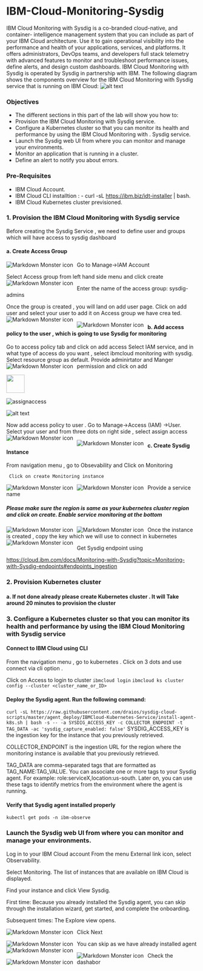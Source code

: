 # IBM-Cloud-Monitoring-Sysdig

IBM Cloud Monitoring with Sysdig is a co-branded cloud-native, and container- intelligence management system that you can include as part of your IBM Cloud architecture. Use it to gain operational visibility into the performance and health of your applications, services, and platforms. It offers administrators, DevOps teams, and developers full stack telemetry with advanced features to monitor and troubleshoot performance issues, define alerts, and design custom dashboards. IBM Cloud Monitoring with Sysdig is operated by Sysdig in partnership with IBM.
The following diagram shows the components overview for the IBM Cloud Monitoring with Sysdig service that is running on IBM Cloud:
![alt text](https://github.com/shiprajain14/IBm-Cloud-Monitoring-Sysdig/blob/master/Images/monitoring_ov.png)


### Objectives
- The different sections in this part of the lab will show you how to:
- Provision the IBM Cloud Monitoring with Sysdig service.
- Configure a Kubernetes cluster so that you can monitor its health and performance by using    the IBM Cloud Monitoring with . Sysdig service.
- Launch the Sysdig web UI from where you can monitor and manage your environments.
- Monitor an application that is running in a cluster.
- Define an alert to notify you about errors.

###  Pre-Requisites
- IBM Cloud Account.
- IBM Cloud CLI installtion : - curl -sL https://ibm.biz/idt-installer | bash.
- IBM Cloud Kubernetes cluster previsioned.

### 1. Provision the IBM Cloud Monitoring with Sysdig service
Before creating the Sysdig Service , we need to define user and groups which will have access to sysdig dashboard

#### a. Create Access Group

Go to Manage->IAM Account
<img src="./Images/ManageIAM.png"
     alt="Markdown Monster icon"
     style="float: left; margin-right: 10px;" />



Select Access group from left hand side menu and click create
<img src="./Images/CreateAccessGroup.png"
     alt="Markdown Monster icon"
     style="float: left; margin-right: 10px;" />



Enter the name of the access group: sysdig-admins



Once the group is created , you will land on add user page. Click on add user and select your user to add it on Access group we have crea   ted.
<img src="./Images/adduser.png"
     alt="Markdown Monster icon"
     style="float: left; margin-right: 10px;" />


<img src="./Images/selectuser.png"
     alt="Markdown Monster icon"
     style="float: left; margin-right: 10px;" />


#### b. Add access policy to the user , which is going to use Sysdig for monitoring

Go to access policy tab and click on add access
Select IAM service, and in what type of access do you want , select ibmcloud monitoring with sysdig. Select resource group as default. Provide adminirtator and Manger permission and click on add
<img src="./Images/assignaccesstoclousmonitoring.png"
     alt="Markdown Monster icon"
     style="float: left; margin-right: 10px;" />

<img src="./Images/addandassignaccess.png" width="48" />

![assignaccess](.Images/addandassignaccess.png)


![alt text](https://github.com/shiprajain14/IBm-Cloud-Monitoring-Sysdig/blob/master/Images/addandassignaccess.png)

Now add access policy to user . Go to Manage->Access (IAM) ->User. Select your user and from three dots on right side , select assign access
<img src="./Images/IAMUSERAccess.png"
     alt="Markdown Monster icon"
     style="float: left; margin-right: 10px;" />

<img src="./Images/ClickOnsaveAndAssign.png"
     alt="Markdown Monster icon"
     style="float: left; margin-right: 10px;" />

#### c. Create Sysdig Instance
From navigation menu , go to Obsevability and Click on Monitoring

	 Click on create Monitoring instance 
   <img src="./Images/Observability.png"
     alt="Markdown Monster icon"
     style="float: left; margin-right: 10px;" />

   <img src="./Images/selectsysdigmonitoring.png"
     alt="Markdown Monster icon"
     style="float: left; margin-right: 10px;" />

Provide a service name 

##### Please make sure the region is same as your kubernetes cluster region and click on create. Enable service monitoring at the bottom 
   <img src="./Images/EnableMetrics.png"
     alt="Markdown Monster icon"
     style="float: left; margin-right: 10px;" />
 
 
  <img src="./Images/Instanceandkeyprovisioned.png"
     alt="Markdown Monster icon"
     style="float: left; margin-right: 10px;" />
 
  
  Once the instance is created , copy the key which we will use to connect in kubernetes 
    <img src="./Images/copykey.png"
     alt="Markdown Monster icon"
     style="float: left; margin-right: 10px;" />
 
 
 Get Sysdig endpoint  using 
 
 https://cloud.ibm.com/docs/Monitoring-with-Sysdig?topic=Monitoring-with-Sysdig-endpoints#endpoints_ingestion 
 
 
 ### 2. Provision Kubernetes cluster
 
 #### a. If not done already please create Kubernetes cluster . It will Take around 20 minutes to provision the cluster
 
 ### 3. Configure a Kubernetes cluster so that you can monitor its health and performance by using the IBM Cloud Monitoring with Sysdig service
 
 #### Connect to IBM Cloud using CLI
 From the navigation menu , go to kubernetes . Click on 3 dots and use connect via cli option . 
 
 Click on Access to login to cluster 
 ``ibmcloud login``
 ``ibmcloud ks cluster config --cluster <cluster_name_or_ID>``
 #### Deploy the Sysdig agent. Run the following command:
 ``curl -sL https://raw.githubusercontent.com/draios/sysdig-cloud-scripts/master/agent_deploy/IBMCloud-Kubernetes-Service/install-agent-k8s.sh | bash -s -- -a SYSDIG_ACCESS_KEY -c COLLECTOR_ENDPOINT -t TAG_DATA -ac 'sysdig_capture_enabled: false'``
 SYSDIG_ACCESS_KEY is the ingestion key for the instance that you previously retrieved.

COLLECTOR_ENDPOINT is the ingestion URL for the region where the monitoring instance is available that you previously retrieved.

TAG_DATA are comma-separated tags that are formatted as TAG_NAME:TAG_VALUE. You can associate one or more tags to your Sysdig agent. For example: role:serviceX,location:us-south. Later on, you can use these tags to identify metrics from the environment where the agent is running.

#### Verify that Sysdig agent installed properly
```kubectl get pods -n ibm-observe```

### Launch the Sysdig web UI from where you can monitor and manage your environments.

Log in to your IBM Cloud account
From the menu External link icon, select Observability.

Select Monitoring. The list of instances that are available on IBM Cloud is displayed.

Find your instance and click View Sysdig.

First time: Because you already installed the Sysdig agent, you can skip through the installation wizard, get started, and complete the onboarding.

Subsequent times: The Explore view opens.

 
  <img src="./Images/sysdig1.png"
     alt="Markdown Monster icon"
     style="float: left; margin-right: 10px;" />
     
   Click Next
     
   <img src="./Images/sysdig2.png"
     alt="Markdown Monster icon"
     style="float: left; margin-right: 10px;" />
     
   You can skip as we have already installed agent 
   <img src="./Images/sysdig3.png"
     alt="Markdown Monster icon"
     style="float: left; margin-right: 10px;" />
     
   <img src="./Images/sysdig4.png"
     alt="Markdown Monster icon"
     style="float: left; margin-right: 10px;" />
     
  Check the dashabor
  <img src="./Images/sysdig5.png"
     alt="Markdown Monster icon"
     style="float: left; margin-right: 10px;" />
 
 
